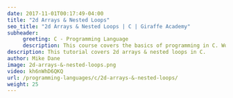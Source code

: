 ```yaml
---
date: 2017-11-01T00:17:49-04:00
title: "2d Arrays & Nested Loops"
seo_title: "2d Arrays & Nested Loops | C | Giraffe Academy"
subheader:
     greeting: C - Programming Language
     description: This course covers the basics of programming in C. Work your way through the videos and we'll teach you everything you need to know to start your programming journey!
description: This tutorial covers 2d arrays & nested loops in C.
author: Mike Dane
image: 2d-arrays-&-nested-loops.png
video: kh6nWhD6QKQ
url: /programming-languages/c/2d-arrays-&-nested-loops/
weight: 25
---
```


